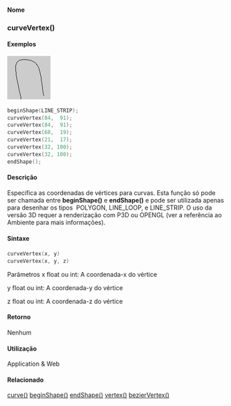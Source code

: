 
#### Nome
### curveVertex()

#### Exemplos
<img border="0" height="100" src="media/curveVertex_.gif" width="100"/>

```pde
beginShape(LINE_STRIP); 
curveVertex(84,  91); 
curveVertex(84,  91); 
curveVertex(68,  19); 
curveVertex(21,  17); 
curveVertex(32, 100); 
curveVertex(32, 100); 
endShape(); 

```

#### Descrição
Especifica as coordenadas de vértices para curvas. Esta função só pode ser chamada entre **beginShape()** e **endShape()** e pode ser utilizada apenas para desenhar os
tipos  POLYGON, LINE_LOOP, e LINE_STRIP. O uso da versão 3D
requer a renderização com P3D ou OPENGL (ver a
referência ao Ambiente para mais informações).

#### Sintaxe
```pde
curveVertex(x, y) 
curveVertex(x, y, z)

```
Parâmetros
x
float ou int: A coordenada-x do vértice


y
float ou int: A coordenada-y do vértice


z
float ou int: A coordenada-z do vértice



#### Retorno

	
Nenhum

#### Utilização

	
Application & Web

#### Relacionado
[curve()](curve_
)
[beginShape()](beginShape_
)
[endShape()](endShape_
)
[vertex()](vertex_
)
[bezierVertex()](bezierVertex_
)

